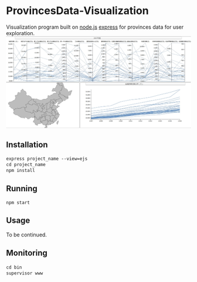 # ProvincesData-Visualization
Visualization program built on [node.js](https://nodejs.org/en/) [express](http://expressjs.com/) for provinces data for user exploration.
![Layout](https://github.com/QLightman/ProvincesData-Visualization/blob/master/demo.jpg)
## Installation
```
express project_name --view=ejs
cd project_name
npm install
```

## Running
```
npm start
```

## Usage
To be continued.

## Monitoring
```
cd bin
supervisor www
```